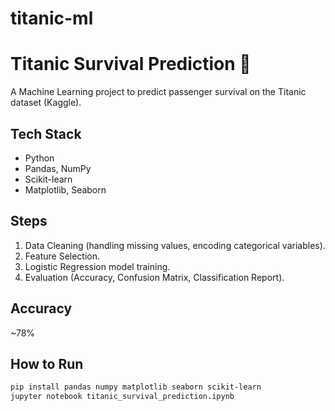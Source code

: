 # titanic-ml
# Titanic Survival Prediction 🚢

A Machine Learning project to predict passenger survival on the Titanic dataset (Kaggle).

## Tech Stack
- Python
- Pandas, NumPy
- Scikit-learn
- Matplotlib, Seaborn

## Steps
1. Data Cleaning (handling missing values, encoding categorical variables).
2. Feature Selection.
3. Logistic Regression model training.
4. Evaluation (Accuracy, Confusion Matrix, Classification Report).

## Accuracy
~78%

## How to Run
```bash
pip install pandas numpy matplotlib seaborn scikit-learn
jupyter notebook titanic_survival_prediction.ipynb
